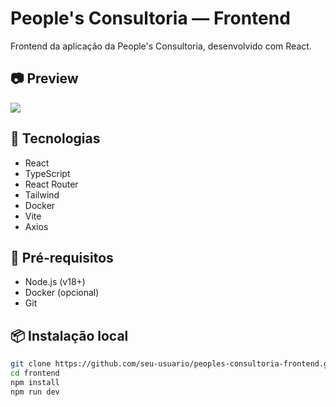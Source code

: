 # People's Consultoria — Frontend

Frontend da aplicação da People's Consultoria, desenvolvido com React.

## 📷 Preview

[![](https://vercel-preview-url.vercel.app/screenshot.png)](https://vercel-preview-url.vercel.app)

## 🚀 Tecnologias

- React
- TypeScript
- React Router
- Tailwind
- Docker
- Vite
- Axios

## 🧰 Pré-requisitos

- Node.js (v18+)
- Docker (opcional)
- Git

## 📦 Instalação local

```bash
git clone https://github.com/seu-usuario/peoples-consultoria-frontend.git
cd frontend
npm install
npm run dev
```
